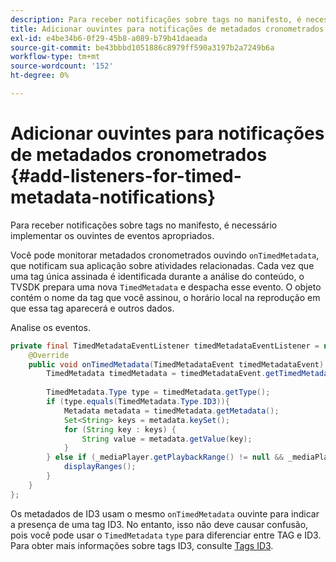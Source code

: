 ```yaml
---
description: Para receber notificações sobre tags no manifesto, é necessário implementar os ouvintes de eventos apropriados.
title: Adicionar ouvintes para notificações de metadados cronometrados
exl-id: e4be34b6-0f29-45b8-a089-b79b41daeada
source-git-commit: be43bbbd1051886c8979ff590a3197b2a7249b6a
workflow-type: tm+mt
source-wordcount: '152'
ht-degree: 0%

---
```


# Adicionar ouvintes para notificações de metadados cronometrados {#add-listeners-for-timed-metadata-notifications}

Para receber notificações sobre tags no manifesto, é necessário implementar os ouvintes de eventos apropriados.

Você pode monitorar metadados cronometrados ouvindo `onTimedMetadata`, que notificam sua aplicação sobre atividades relacionadas. Cada vez que uma tag única assinada é identificada durante a análise do conteúdo, o TVSDK prepara uma nova `TimedMetadata` e despacha esse evento. O objeto contém o nome da tag que você assinou, o horário local na reprodução em que essa tag aparecerá e outros dados.

Analise os eventos.

```java
private final TimedMetadataEventListener timedMetadataEventListener = new TimedMetadataEventListener() { 
    @Override 
    public void onTimedMetadata(TimedMetadataEvent timedMetadataEvent) { 
        TimedMetadata timedMetadata = timedMetadataEvent.getTimedMetadata(); 
 
        TimedMetadata.Type type = timedMetadata.getType(); 
        if (type.equals(TimedMetadata.Type.ID3)){ 
            Metadata metadata = timedMetadata.getMetadata(); 
            Set<String> keys = metadata.keySet(); 
            for (String key : keys) { 
                String value = metadata.getValue(key); 
            } 
        } else if (_mediaPlayer.getPlaybackRange() != null && _mediaPlayer.getPlaybackRange().getDuration() > 0) { 
            displayRanges(); 
        } 
    } 
}; 
```

Os metadados de ID3 usam o mesmo `onTimedMetadata` ouvinte para indicar a presença de uma tag ID3. No entanto, isso não deve causar confusão, pois você pode usar o `TimedMetadata` `type` para diferenciar entre TAG e ID3. Para obter mais informações sobre tags ID3, consulte [Tags ID3](../../../../tvsdk-3x-android-prog/android-3x-content-playback-options-android2/android-3x-id3-metadata-retrieve.md).

